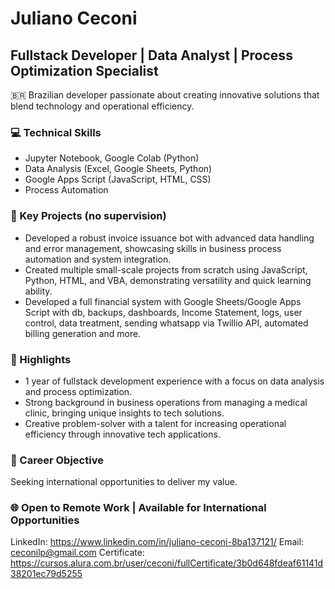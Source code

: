 # Juliano Ceconi
## Fullstack Developer | Data Analyst | Process Optimization Specialist

🇧🇷 Brazilian developer passionate about creating innovative solutions that blend technology and operational efficiency.

### 💻 Technical Skills
- Jupyter Notebook, Google Colab (Python)
- Data Analysis (Excel, Google Sheets, Python)
- Google Apps Script (JavaScript, HTML, CSS)
- Process Automation

### 🚀 Key Projects (no supervision)
- Developed a robust invoice issuance bot with advanced data handling and error management, showcasing skills in business process automation and system integration.
- Created multiple small-scale projects from scratch using JavaScript, Python, HTML, and VBA, demonstrating versatility and quick learning ability.
- Developed a full financial system with Google Sheets/Google Apps Script with db, backups, dashboards, Income Statement, logs, user control, data treatment, sending whatsapp via Twillio API, automated billing generation and more.

### 🌟 Highlights
- 1 year of fullstack development experience with a focus on data analysis and process optimization.
- Strong background in business operations from managing a medical clinic, bringing unique insights to tech solutions.
- Creative problem-solver with a talent for increasing operational efficiency through innovative tech applications.

### 🎯 Career Objective
Seeking international opportunities to deliver my value.

### 🌐 Open to Remote Work | Available for International Opportunities


LinkedIn: https://www.linkedin.com/in/juliano-ceconi-8ba137121/
Email: ceconilp@gmail.com
Certificate: https://cursos.alura.com.br/user/ceconi/fullCertificate/3b0d648fdeaf61141d38201ec79d5255
